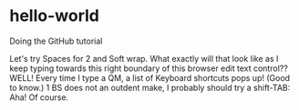 # hello-world
Doing the GitHub tutorial

Let's try Spaces for 2 and Soft wrap. What exactly will that look like as I keep typing towards this right boundary of this browser edit text control??
  WELL! Every time I type a QM, a list of Keyboard shortcuts pops up!
    (Good to know.)
   1 BS does not an outdent make,
  I probably should try a shift-TAB:
Aha! Of course.
